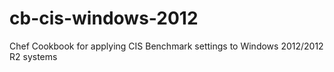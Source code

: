 # cb-cis-windows-2012
Chef Cookbook for applying CIS Benchmark settings to Windows 2012/2012 R2 systems
